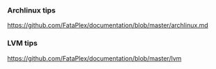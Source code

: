 ### Archlinux tips
https://github.com/FataPlex/documentation/blob/master/archlinux.md

### LVM tips
https://github.com/FataPlex/documentation/blob/master/lvm
